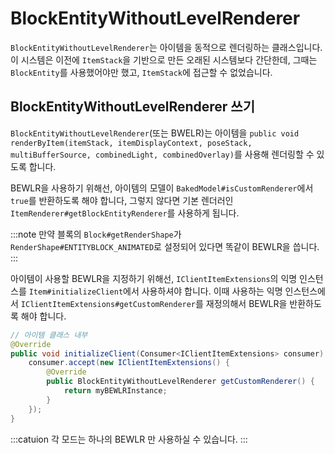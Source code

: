BlockEntityWithoutLevelRenderer
=======================

`BlockEntityWithoutLevelRenderer`는 아이템을 동적으로 렌더링하는 클래스입니다. 이 시스템은 이전에 `ItemStack`을 기반으로 만든 오래된 시스템보다 간단한데, 그때는 `BlockEntity`를 사용했어야만 했고, `ItemStack`에 접근할 수 없었습니다.

BlockEntityWithoutLevelRenderer 쓰기
--------------------------

`BlockEntityWithoutLevelRenderer`(또는 BWELR)는 아이템을 `public void renderByItem(itemStack, itemDisplayContext, poseStack, multiBufferSource, combinedLight, combinedOverlay)`를 사용해 렌더링할 수 있도록 합니다.

BEWLR을 사용하기 위해선, 아이템의 모델이 `BakedModel#isCustomRenderer`에서 `true`를 반환하도록 해야 합니다, 그렇지 않다면 기본 렌더러인 `ItemRenderer#getBlockEntityRenderer`를 사용하게 됩니다.

:::note
만약 블록의 `Block#getRenderShape`가 `RenderShape#ENTITYBLOCK_ANIMATED`로 설정되어 있다면 똑같이 BEWLR을 씁니다.
:::

아이템이 사용할 BEWLR을 지정하기 위해선, `IClientItemExtensions`의 익명 인스턴스를 `Item#initializeClient`에서 사용하셔야 합니다. 이때 사용하는 익명 인스턴스에서 `IClientItemExtensions#getCustomRenderer`를 재정의해서 BEWLR을 반환하도록 해야 합니다.

```java
// 아이템 클래스 내부
@Override
public void initializeClient(Consumer<IClientItemExtensions> consumer) {
    consumer.accept(new IClientItemExtensions() {
        @Override
        public BlockEntityWithoutLevelRenderer getCustomRenderer() {
            return myBEWLRInstance;
        }
    });
}
```

:::catuion
각 모드는 하나의 BEWLR 만 사용하실 수 있습니다.
:::
